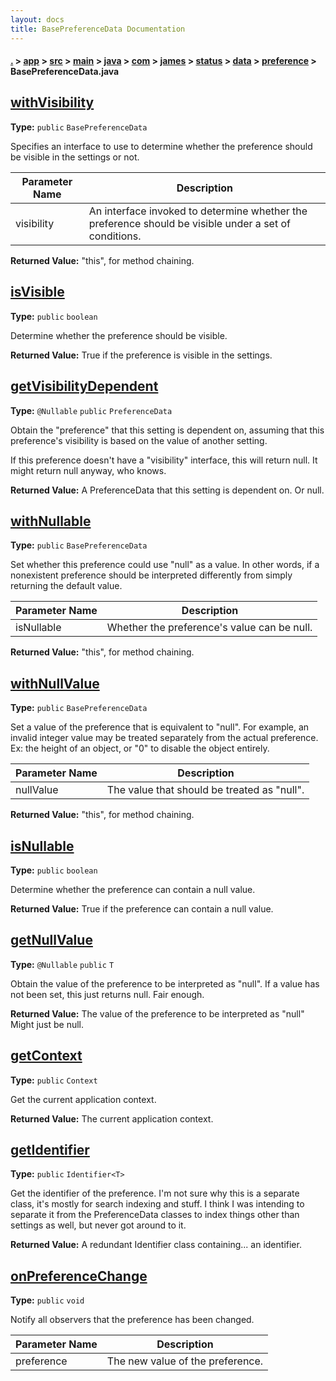 ```yaml
---
layout: docs
title: BasePreferenceData Documentation
---
```

#### [.](./../../../../../../../../../index) > [app](./../../../../../../../../index) > [src](./../../../../../../../index) > [main](./../../../../../../index) > [java](./../../../../../index) > [com](./../../../../index) > [james](./../../../index) > [status](./../../index) > [data](./../index) > [preference](./index) > **BasePreferenceData.java**

## [withVisibility](https://github.com/fennifith/Status/blob/master/app/src/main/java/com/james/status/data/preference/BasePreferenceData.java#L56)

**Type:** `public` `BasePreferenceData`

Specifies an interface to use to determine whether the preference should 
be visible in the settings or not. 





|Parameter Name|Description|
|-----|-----|
|visibility|An interface invoked to determine whether the preference should be visible under a set of conditions.|


**Returned Value:** "this", for method chaining.  








## [isVisible](https://github.com/fennifith/Status/blob/master/app/src/main/java/com/james/status/data/preference/BasePreferenceData.java#L70)

**Type:** `public` `boolean`

Determine whether the preference should be visible. 






**Returned Value:** True if the preference is visible in the settings.  








## [getVisibilityDependent](https://github.com/fennifith/Status/blob/master/app/src/main/java/com/james/status/data/preference/BasePreferenceData.java#L82)

**Type:** `@Nullable` `public` `PreferenceData`

Obtain the "preference" that this setting is dependent on, assuming that 
this preference's visibility is based on the value of another setting. 

If this preference doesn't have a "visibility" interface, this will return 
null. It might return null anyway, who knows. 






**Returned Value:** A PreferenceData that this setting is dependent on. Or null.  








## [withNullable](https://github.com/fennifith/Status/blob/master/app/src/main/java/com/james/status/data/preference/BasePreferenceData.java#L96)

**Type:** `public` `BasePreferenceData`

Set whether this preference could use "null" as a value. In other words, if 
a nonexistent preference should be interpreted differently from simply 
returning the default value. 





|Parameter Name|Description|
|-----|-----|
|isNullable|Whether the preference's value can be null.|


**Returned Value:**  "this", for method chaining.  








## [withNullValue](https://github.com/fennifith/Status/blob/master/app/src/main/java/com/james/status/data/preference/BasePreferenceData.java#L114)

**Type:** `public` `BasePreferenceData`

Set a value of the preference that is equivalent to "null". For example, 
an invalid integer value may be treated separately from the actual preference. 
Ex: the height of an object, or "0" to disable the object entirely. 





|Parameter Name|Description|
|-----|-----|
|nullValue|The value that should be treated as "null".|


**Returned Value:**  "this", for method chaining.  








## [isNullable](https://github.com/fennifith/Status/blob/master/app/src/main/java/com/james/status/data/preference/BasePreferenceData.java#L128)

**Type:** `public` `boolean`

Determine whether the preference can contain a null value. 






**Returned Value:** True if the preference can contain a null value.  








## [getNullValue](https://github.com/fennifith/Status/blob/master/app/src/main/java/com/james/status/data/preference/BasePreferenceData.java#L137)

**Type:** `@Nullable` `public` `T`

Obtain the value of the preference to be interpreted as "null". If a value 
has not been set, this just returns null. Fair enough. 






**Returned Value:** The value of the preference to be interpreted as "null" Might just be null.  








## [getContext](https://github.com/fennifith/Status/blob/master/app/src/main/java/com/james/status/data/preference/BasePreferenceData.java#L149)

**Type:** `public` `Context`

Get the current application context. 






**Returned Value:** The current application context.  








## [getIdentifier](https://github.com/fennifith/Status/blob/master/app/src/main/java/com/james/status/data/preference/BasePreferenceData.java#L158)

**Type:** `public` `Identifier<T>`

Get the identifier of the preference. I'm not sure why this 
is a separate class, it's mostly for search indexing and stuff. 
I think I was intending to separate it from the PreferenceData 
classes to index things other than settings as well, but never 
got around to it. 






**Returned Value:** A redundant Identifier class containing... an identifier.  








## [onPreferenceChange](https://github.com/fennifith/Status/blob/master/app/src/main/java/com/james/status/data/preference/BasePreferenceData.java#L225)

**Type:** `public` `void`

Notify all observers that the preference has been changed. 





|Parameter Name|Description|
|-----|-----|
|preference|The new value of the preference.  |








